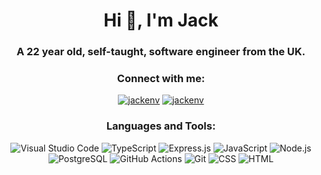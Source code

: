 <h1 align="center">Hi 👋, I'm Jack</h1>
<h3 align="center">A 22 year old, self-taught, software engineer from the UK.</h3>

<h3 align="center">Connect with me:</h3>
<p align="center"> 
  <a href="https://twitter.com/jackenv" target="blank"><img src="https://img.shields.io/badge/-@jackenv-1ca0f1?style=flat&labelColor=1ca0f1&logo=twitter&logoColor=white&link=https://twitter.com/jackenv" alt="jackenv" /></a>
  <a href="https://instagram.com/jackenv" target="blank"><img src="https://img.shields.io/badge/-@jackenv-purple?style=flat&logo=instagram&logoColor=white&link=https://instagram.com/jackenv/" alt="jackenv" /></a> 
</p>

<h3 align="center">Languages and Tools:</h3>
<p align="center">
  <img alt="Visual Studio Code" src="https://img.shields.io/badge/Visual%20Studio%20Code-0078d7.svg?logo=visual-studio-code&logoColor=white">
  <img alt="TypeScript" src="https://img.shields.io/badge/TypeScript-007ACC.svg?logo=typescript&logoColor=white">
  <img alt="Express.js" src="https://img.shields.io/badge/Express.js-404d59.svg?logo=express&logoColor=white">  
  <img alt="JavaScript" src="https://img.shields.io/badge/JavaScript-F7DF1E.svg?logo=javascript&logoColor=black">
  <img alt="Node.js" src="https://img.shields.io/badge/Node.js-43853D.svg?logo=node.js&logoColor=white">  
  <img alt="PostgreSQL" src ="https://img.shields.io/badge/PostgreSQL-316192.svg?logo=postgresql&logoColor=white">
  <img alt="GitHub Actions" src="https://img.shields.io/badge/GitHub%20Actions-2671E5.svg?logo=github%20actions&logoColor=white">
  <img alt="Git" src="https://img.shields.io/badge/Git-F05033.svg?logo=git&logoColor=white">
  <img alt="CSS" src="https://img.shields.io/badge/CSS-1572B6.svg?logo=css3&logoColor=white">
  <img alt="HTML" src="https://img.shields.io/badge/HTML-E34F26.svg?logo=html5&logoColor=white">
</p>
